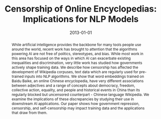 ---
# Documentation: https://sourcethemes.com/academic/docs/managing-content/

title: "Censorship of Online Encyclopedias: Implications for NLP Models"
subtitle: ''
summary: ''
authors:
- admin
- Margaret E. Roberts
tags: []
categories: []
date: '2013-01-01'
lastmod: 2020-08-29T14:26:43+02:00
featured: false
draft: false

# Featured image
# To use, add an image named `featured.jpg/png` to your page's folder.
# Focal points: Smart, Center, TopLeft, Top, TopRight, Left, Right, BottomLeft, Bottom, BottomRight.
image:
  caption: ''
  focal_point: ''
  preview_only: false

# Projects (optional).
#   Associate this post with one or more of your projects.
#   Simply enter your project's folder or file name without extension.
#   E.g. `projects = ["internal-project"]` references `content/project/deep-learning/index.md`.
#   Otherwise, set `projects = []`.
publishDate: "2021-03-01T00:00:00Z"
publication_types:
- 1
abstract: 'While artificial intelligence provides the backbone for many tools people use around the world, recent work has brought to attention that the algorithms powering AI are not free of politics, stereotypes, and bias. While most work in this area has focused on the ways in which AI can exacerbate existing inequalities and discrimination, very little work has studied how governments actively shape training data. We describe how censorship has affected the development of Wikipedia corpuses, text data which are regularly used for pre-trained inputs into NLP algorithms. We show that word embeddings trained on Baidu Baike, an online Chinese encyclopedia, have very different associations between adjectives and a range of concepts about democracy, freedom, collective action, equality, and people and historical events in China than its regularly blocked but uncensored counterpart - Chinese language Wikipedia. We examine the implications of these discrepancies by studying their use in downstream AI applications. Our paper shows how government repression, censorship, and self-censorship may impact training data and the applications that draw from them.'
publication: '*Proceedings of the 2021 ACM Conference on Fairness, Accountability, and Transparency*'
doi: 10.1145/3442188.3445916

links:
  - name: PDF
    url: 'https://doi.org/10.1145/3442188.3445916'
---
